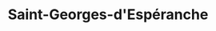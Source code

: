 ---
title: Saint-Georges-d'Espéranche
url: /saint-georges-desperanche/
latitude: 45.555
longitude: 5.082
---